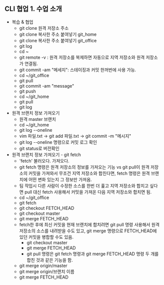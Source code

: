 ## CLI 협업 1. 수업 소개 
* 복습 & 협업
	- git clone 원격 저장소 주소
	- git clone 복사한 주소 붙여넣기 git_home
	* git clone 복사한 주소 붙여넣기 git_office
	* git log
	* cd ~
	* git remote -v : 원격 저장소를 복제하면 자동으로 지역 저장소와 원격 저장소가 연결됨.
	* git commit -am "메세지": 스테이징과 커밋 한꺼번에 사용 가능.
	* cd ~/git_office 
	* git pull
	* git commit -am "message"
	* git push
	* cd ~/git_home
	* git pull
	* git log
* 원격 브랜치 정보 가져오기
	- 원격 master 브랜치
	- cd ~/git_home
	- git log --oneline
	- vim 파일.txt -> git add 파일.txt -> git commit -m "메시지"
	- git log --oneline 명령으로 커밋 로그 확인
	- git status로  버전확인
* 원격 브랜치 정보 가져오기 - git fetch
	- 'fetch' 불러오다. 가져오다. 
	- git fetch 명령은 원격 저장소의 정보를 가져오는 기능 vs git pull이 원격 저장소의 커밋을 가져와서 무조건 지역 저장소와 합친다면, fetch 명령은 원격 브랜치에 어떤 변화 있는지 그 정보만 가져옴.
	- 팀 작업시 다른 사람이 수정한 소스를 한번 더 훑고 지역 저장소와 합치고 싶다면 pull 대신 fetch 사용해서 커밋을 가져온 다음 지역 저장소와 합치면 됨. 
	- cd ~/git_office
	- git fetch
	- git checkout FETCH_HEAD
	- git checkout master
	- git merge FETCH_HEAD
	- fetch한 후에 최신 커밋을 현재 브랜치에 합치려면 git pull 명령 사용해서 원격 저장소의 소스를 내려받을 수도 있고, git merge 명령으로 FETCH_HEAD에 있던 커밋을 병합할 수도 있음. 
		- git checkout master
		- git merge FETCH_HEAD
		- git pull 명령은 git fetch 명령과 git merge FETCH_HEAD 명령 두 개를 합친 것과 같은 기능을 함. 
	- git merge origin/master
	- git merge origin/브랜치 이름
	- git merge FETCH_HEAD
